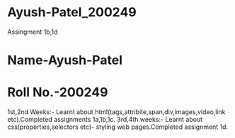 # Ayush-Patel_200249
Assingment 1b,1d
# Name-Ayush-Patel
# Roll No.-200249
1st,2nd Weeks:-
Learnt about html(tags,attribite,span,div,images,video,link  etc).Completed assignments 1a,1b,1c.
3rd,4th weeks:-
Learnt about css(properties,selectors etc)- styling web pages.Completed assignment 1d.
